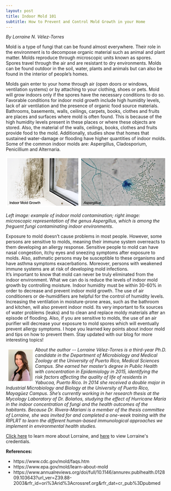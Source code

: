 ```yaml
---
layout: post
title: Indoor Mold 101
subtitle: How to Prevent and Control Mold Growth in your Home
---
```


*By Lorraine N. Vélez-Torres*

Mold is a type of fungi that can be found almost everywhere. Their role in the environment is to decompose organic material such as animal and plant matter. Molds reproduce through microscopic units known as spores. Spores travel through the air and are resistant to dry environments. Molds can be found outdoor in the soil, water, plants and animals but can also be found in the interior of people’s homes. 

Molds gain enter to your home through air (open doors or windows, ventilation systems) or by attaching to your clothing, shoes or pets. Mold will grow indoors only if the spores have the necessary conditions to do so. Favorable conditions for indoor mold growth include high humidity levels, lack of air ventilation and the presence of organic food source materials. Bathrooms, basements, walls, ceilings, carpets, books, clothes and fruits are places and surfaces where mold is often found. This is because of the high humidity levels present in these places or where these objects are stored. Also, the material of the walls, ceilings, books, clothes and fruits provide food to the mold.  Additionally, studies show that homes that sustained water-damage or flooding have higher quantities of indoor molds. Some of the common indoor molds are: Aspergillus, Cladosporium, Penicillium and Alternaria. 

<img src="/img/indoor-mold.png" alt="Indoor Mold" class="inline"/>

<i>Left image: example of indoor mold contamination; right image: microscopic representation of the genus <i>Aspergillus</i>, which is among the freguent fungi contaminating indoor environments</i>. 

Exposure to mold doesn’t cause problems in most people. However, some persons are sensitive to molds, meaning their immune system overreacts to them developing an allergy response. Sensitive people to mold can have nasal congestion, itchy eyes and sneezing symptoms after exposure to molds. Also, asthmatic persons may be susceptible to these organisms and have asthma symptoms exacerbations. Moreover, persons with weakened immune systems are at risk of developing mold infections.  
It’s important to know that mold can never be truly eliminated from the indoor environment. What we can do is reduce the levels of indoor mold growth by controlling moisture. Indoor humidity must be within 30-60% in order to decrease and prevent indoor mold growth. The use of air conditioners or de-humidifiers are helpful for the control of humidity levels. Increasing the ventilation in moisture-prone areas, such as the bathroom and kitchen, will also prevent indoor mold. Its very important to fix sources of water problems (leaks) and to clean and replace moldy materials after an episode of flooding. Also, if you are sensitive to molds, the use of an air purifier will decrease your exposure to mold spores which will eventually prevent allergy symptoms. I hope you learned key points about indoor mold and tips on how to prevent them. Stay updated with our blog for more interesting topics!

<img src="/img/Lorraine.jpeg" alt="Lorraine N. Vélez-Torres" align="left" style="width: 15%; height: 15%; margin:8px">
<p><i>About the author -- Lorraine Vélez-Torres is a third-year Ph.D. candidate in the Department of Microbiology and Medical Zoology at the University of Puerto Rico, Medical Sciences Campus. She earned her master’s degree in Public Health with concentration in Epidemiology in 2015, identifying the risk factors affecting the quality of life of residents in Yabucoa, Puerto Rico. In 2014 she received a double major in Industrial Microbiology and Biology at the University of Puerto Rico, Mayagüez Campus. She’s currently working in her research thesis at the Mycology Laboratory of Dr. Bolaños, studying the effect of Hurricane María in the indoor concentration of fungi and the health outcomes of the habitants. Because Dr. Rivera-Mariani is a member of the thesis committee of Lorraine, she was invited for and completed a one-week training with the RIPLRT to learn the different human-based immunological approaches we implement in environmental health studies.</i></p>

<a href="https://www.riplrt.com/cv/CV_Lorraine_Redacted.pdf" target="_blank">Click here</a> to learn more about Lorraine, and <a href="https://www.riplrt.com/cv/CV_Lorraine_Redacted.pdf" target="_blank">here</a> to view Lorraine's credentials.


<b>References:</b>
<ul>
	<li>https://www.cdc.gov/mold/faqs.htm</li>
	<li>https://www.epa.gov/mold/learn-about-mold</li>
	<li>https://www.annualreviews.org/doi/full/10.1146/annurev.publhealth.012809.103643?url_ver=Z39.88-2003&rfr_id=ori%3Arid%3Acrossref.org&rfr_dat=cr_pub%3Dpubmed</li>
</lu>



